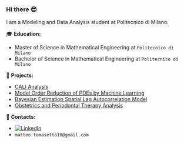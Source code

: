 ### Hi there :sunglasses:

I am a Modeling and Data Analysis student at Politecnico di Milano.

:mortar_board: **Education:**
 - Master of Science in Mathematical Engineering at `Politecnico di Milano`
 - Bachelor of Science in Mathematical Engineering  at `Politecnico di Milano`

:pushpin: **Projects:**
 - [CALI Analysis](https://github.com/MatteoTomasetto/CALI-Analysis) 
 - [Model Order Reduction of PDEs by Machine Learning](https://github.com/MatteoTomasetto/Model-Order-Reduction-of-PDEs-by-Machine-Learning)
 - [Bayesian Estimation Spatial Lag Autocorrelation Model](https://github.com/MatteoTomasetto/Bayesian-Estimation-Spatial-Lag-Autocorrelation-Model) 
 - [Obstetrics and Periodontal Therapy Analysis](https://github.com/MatteoTomasetto/Obstetrics-and-Periodontal-Therapy-Analysis)

:loudspeaker: **Contacts:**
- [![LinkedIn](https://img.shields.io/badge/-LinkedIn-blue?style=flat&logo=Linkedin&logoColor=white)](https://www.linkedin.com/in/matteo-tomasetto/)
- `matteo.tomasetto10@gmail.com`

